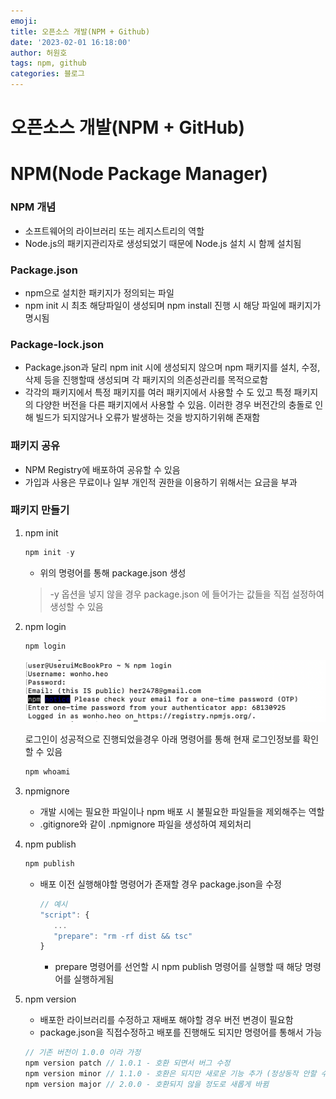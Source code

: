 ```yaml
---
emoji:
title: 오픈소스 개발(NPM + Github)
date: '2023-02-01 16:18:00'
author: 허원호
tags: npm, github
categories: 블로그
---
```


# 오픈소스 개발(NPM + GitHub)

# NPM(Node Package Manager)

### NPM 개념

- 소프트웨어의 라이브러리 또는 레지스트리의 역할
- Node.js의 패키지관리자로 생성되었기 때문에 Node.js 설치 시 함께 설치됨

### Package.json

- npm으로 설치한 패키지가 정의되는 파일
- npm init 시 최초 해당파일이 생성되며 npm install 진행 시 해당 파일에 패키지가 명시됨

### Package-lock.json

- Package.json과 달리 npm init 시에 생성되지 않으며 npm 패키지를 설치, 수정, 삭제 등을 진행할때 생성되며 각 패키지의 의존성관리를 목적으로함
- 각각의 패키지에서 특정 패키지를 여러 패키지에서 사용할 수 도 있고 특정 패키지의 다양한 버전을 다른 패키지에서 사용할 수 있음. 이러한 경우 버전간의 충돌로 인해 빌드가 되지않거나 오류가 발생하는 것을 방지하기위해 존재함

### 패키지 공유

- NPM Registry에 배포하여 공유할 수 있음
- 가입과 사용은 무료이나 일부 개인적 권한을 이용하기 위해서는 요금을 부과

### 패키지 만들기

1. npm init

   ```jsx
   npm init -y
   ```

   - 위의 명령어를 통해 package.json 생성

   > -y 옵션을 넣지 않을 경우 package.json 에 들어가는 값들을 직접 설정하여 생성할 수 있음

2. npm login

   ```jsx
   npm login
   ```

   ![npm-login.png](npm-login.png)

   로그인이 성공적으로 진행되었을경우 아래 명령어를 통해 현재 로그인정보를 확인할 수 있음

   ```jsx
   npm whoami
   ```

3. npmignore
   - 개발 시에는 필요한 파일이나 npm 배포 시 불필요한 파일들을 제외해주는 역할
   - .gitignore와 같이 .npmignore 파일을 생성하여 제외처리
4. npm publish

   ```jsx
   npm publish
   ```

   - 배포 이전 실행해야할 명령어가 존재할 경우 package.json을 수정
     ```jsx
     // 예시
     "script": {
     	...
     	"prepare": "rm -rf dist && tsc"
     }
     ```
     - prepare 명령어를 선언할 시 npm publish 명령어를 실행할 때 해당 명령어를 실행하게됨

5. npm version

   - 배포한 라이브러리를 수정하고 재배포 해야할 경우 버전 변경이 필요함
   - package.json을 직접수정하고 배포를 진행해도 되지만 명령어를 통해서 가능

   ```jsx
   // 기존 버전이 1.0.0 이라 가정
   npm version patch // 1.0.1 - 호환 되면서 버그 수정
   npm version minor // 1.1.0 - 호환은 되지만 새로운 기능 추가 (정상동작 안할 수 도 있음)
   npm version major // 2.0.0 - 호환되지 않을 정도로 새롭게 바뀜
   ```
